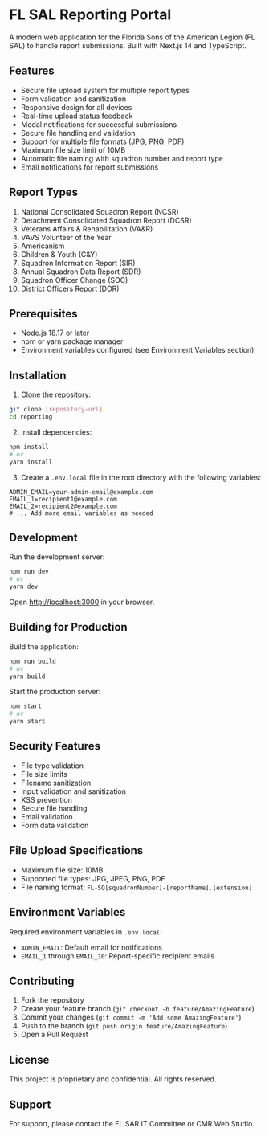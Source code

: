 # FL SAL Reporting Portal

A modern web application for the Florida Sons of the American Legion (FL SAL) to handle report submissions. Built with Next.js 14 and TypeScript.

## Features

- Secure file upload system for multiple report types
- Form validation and sanitization
- Responsive design for all devices
- Real-time upload status feedback
- Modal notifications for successful submissions
- Secure file handling and validation
- Support for multiple file formats (JPG, PNG, PDF)
- Maximum file size limit of 10MB
- Automatic file naming with squadron number and report type
- Email notifications for report submissions

## Report Types

1. National Consolidated Squadron Report (NCSR)
2. Detachment Consolidated Squadron Report (DCSR)
3. Veterans Affairs & Rehabilitation (VA&R)
4. VAVS Volunteer of the Year
5. Americanism
6. Children & Youth (C&Y)
7. Squadron Information Report (SIR)
8. Annual Squadron Data Report (SDR)
9. Squadron Officer Change (SOC)
10. District Officers Report (DOR)

## Prerequisites

- Node.js 18.17 or later
- npm or yarn package manager
- Environment variables configured (see Environment Variables section)

## Installation

1. Clone the repository:
```bash
git clone [repository-url]
cd reporting
```

2. Install dependencies:
```bash
npm install
# or
yarn install
```

3. Create a `.env.local` file in the root directory with the following variables:
```env
ADMIN_EMAIL=your-admin-email@example.com
EMAIL_1=recipient1@example.com
EMAIL_2=recipient2@example.com
# ... Add more email variables as needed
```

## Development

Run the development server:
```bash
npm run dev
# or
yarn dev
```

Open [http://localhost:3000](http://localhost:3000) in your browser.

## Building for Production

Build the application:
```bash
npm run build
# or
yarn build
```

Start the production server:
```bash
npm start
# or
yarn start
```

## Security Features

- File type validation
- File size limits
- Filename sanitization
- Input validation and sanitization
- XSS prevention
- Secure file handling
- Email validation
- Form data validation

## File Upload Specifications

- Maximum file size: 10MB
- Supported file types: JPG, JPEG, PNG, PDF
- File naming format: `FL-SQ[squadronNumber]-[reportName].[extension]`

## Environment Variables

Required environment variables in `.env.local`:

- `ADMIN_EMAIL`: Default email for notifications
- `EMAIL_1` through `EMAIL_10`: Report-specific recipient emails

## Contributing

1. Fork the repository
2. Create your feature branch (`git checkout -b feature/AmazingFeature`)
3. Commit your changes (`git commit -m 'Add some AmazingFeature'`)
4. Push to the branch (`git push origin feature/AmazingFeature`)
5. Open a Pull Request

## License

This project is proprietary and confidential. All rights reserved.

## Support

For support, please contact the FL SAR IT Committee or CMR Web Studio.
